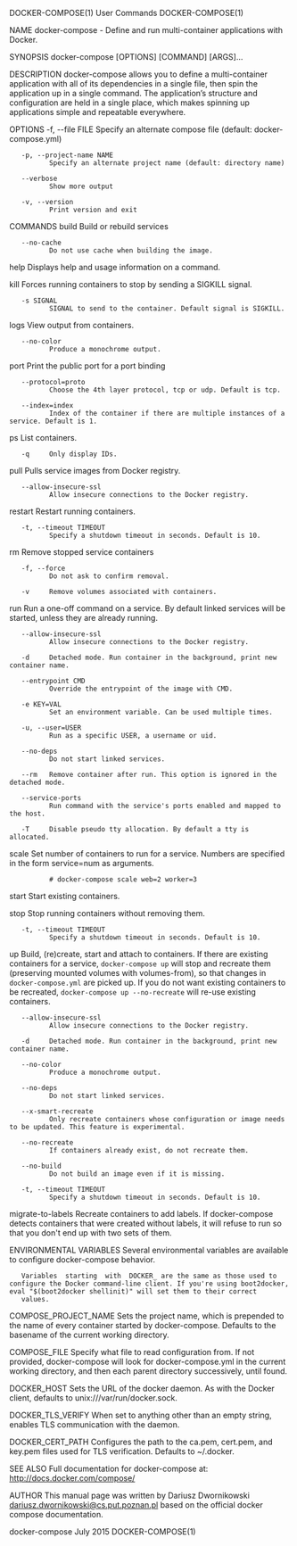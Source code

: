DOCKER-COMPOSE(1)                                                                               User Commands                                                                               DOCKER-COMPOSE(1)

NAME
       docker-compose - Define and run multi-container applications with Docker.

SYNOPSIS
       docker-compose [OPTIONS] [COMMAND] [ARGS]...

DESCRIPTION
       docker-compose  allows  you  to  define a multi-container application with all of its dependencies in a single file, then spin the application up in a single command. The application’s structure and
       configuration are held in a single place, which makes spinning up applications simple and repeatable everywhere.

OPTIONS
       -f, --file FILE
              Specify an alternate compose file (default: docker-compose.yml)

       -p, --project-name NAME
              Specify an alternate project name (default: directory name)

       --verbose
              Show more output

       -v, --version
              Print version and exit

COMMANDS
   build
       Build or rebuild services

       --no-cache
              Do not use cache when building the image.

   help
       Displays help and usage information on a command.

   kill
       Forces running containers to stop by sending a SIGKILL signal.

       -s SIGNAL
              SIGNAL to send to the container. Default signal is SIGKILL.

   logs
       View output from containers.

       --no-color
              Produce a monochrome output.

   port
       Print the public port for a port binding

       --protocol=proto
              Choose the 4th layer protocol, tcp or udp. Default is tcp.

       --index=index
              Index of the container if there are multiple instances of a service. Default is 1.

   ps
       List containers.

       -q     Only display IDs.

   pull
       Pulls service images from Docker registry.

       --allow-insecure-ssl
              Allow insecure connections to the Docker registry.

   restart
       Restart running containers.

       -t, --timeout TIMEOUT
              Specify a shutdown timeout in seconds. Default is 10.

   rm
       Remove stopped service containers

       -f, --force
              Do not ask to confirm removal.

       -v     Remove volumes associated with containers.

   run
       Run a one-off command on a service. By default linked services will be started, unless they are already running.

       --allow-insecure-ssl
              Allow insecure connections to the Docker registry.

       -d     Detached mode. Run container in the background, print new container name.

       --entrypoint CMD
              Override the entrypoint of the image with CMD.

       -e KEY=VAL
              Set an environment variable. Can be used multiple times.

       -u, --user=USER
              Run as a specific USER, a username or uid.

       --no-deps
              Do not start linked services.

       --rm   Remove container after run. This option is ignored in the detached mode.

       --service-ports
              Run command with the service's ports enabled and mapped to the host.

       -T     Disable pseudo tty allocation. By default a tty is allocated.

   scale
       Set number of containers to run for a service. Numbers are specified in the form service=num as arguments.

              # docker-compose scale web=2 worker=3

   start
       Start existing containers.

   stop
       Stop running containers without removing them.

       -t, --timeout TIMEOUT
              Specify a shutdown timeout in seconds. Default is 10.

   up
       Build, (re)create, start and attach to containers.  If there are existing containers for a service, `docker-compose up` will stop and recreate them (preserving mounted volumes with volumes-from), so
       that changes in `docker-compose.yml` are picked up. If you do not want existing containers to be recreated, `docker-compose up --no-recreate` will re-use existing containers.

       --allow-insecure-ssl
              Allow insecure connections to the Docker registry.

       -d     Detached mode. Run container in the background, print new container name.

       --no-color
              Produce a monochrome output.

       --no-deps
              Do not start linked services.

       --x-smart-recreate
              Only recreate containers whose configuration or image needs to be updated. This feature is experimental.

       --no-recreate
              If containers already exist, do not recreate them.

       --no-build
              Do not build an image even if it is missing.

       -t, --timeout TIMEOUT
              Specify a shutdown timeout in seconds. Default is 10.

   migrate-to-labels
       Recreate containers to add labels. If docker-compose detects containers that were created without labels, it will refuse to run so that you don't end up with two sets of them.

ENVIRONMENTAL VARIABLES
       Several environmental variables are available to configure docker-compose behavior.

       Variables  starting  with  DOCKER_ are the same as those used to configure the Docker command-line client. If you're using boot2docker, eval "$(boot2docker shellinit)" will set them to their correct
       values.

   COMPOSE_PROJECT_NAME
       Sets the project name, which is prepended to the name of every container started by docker-compose.  Defaults to the basename of the current working directory.

   COMPOSE_FILE
       Specify what file to read configuration from. If not provided, docker-compose will look for docker-compose.yml in the current working directory, and then each parent  directory  successively,  until
       found.

   DOCKER_HOST
       Sets the URL of the docker daemon. As with the Docker client, defaults to unix:///var/run/docker.sock.

   DOCKER_TLS_VERIFY
       When set to anything other than an empty string, enables TLS communication with the daemon.

   DOCKER_CERT_PATH
       Configures the path to the ca.pem, cert.pem, and key.pem files used for TLS verification.  Defaults to ~/.docker.

SEE ALSO
       Full documentation for docker-compose at: <http://docs.docker.com/compose/>

AUTHOR
       This manual page was written by Dariusz Dwornikowski <dariusz.dwornikowski@cs.put.poznan.pl> based on the official docker compose documentation.

docker-compose                                                                                    July 2015                                                                                 DOCKER-COMPOSE(1)
